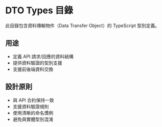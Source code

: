 # DTO Types 目錄

此目錄包含資料傳輸物件（Data Transfer Object）的 TypeScript 型別定義。

## 用途

- 定義 API 請求/回應的資料結構
- 提供資料驗證的型別支援
- 支援前後端資料交換

## 設計原則

- 與 API 合約保持一致
- 支援資料驗證規則
- 使用清晰的命名慣例
- 避免與實體型別混淆
